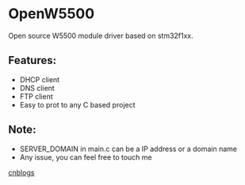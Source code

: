 # OpenW5500
Open source W5500 module driver based on stm32f1xx.

## Features:
* DHCP client
* DNS client
* FTP client
* Easy to prot to any C based project

## Note:
* SERVER_DOMAIN in main.c can be a IP address or a domain name
* Any issue, you can feel free to touch me

[cnblogs](http://www.cnblogs.com/godan/ "http://www.cnblogs.com/godan/")  

